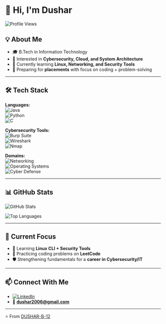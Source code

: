 # 👋 Hi, I'm Dushar  

![Profile Views](https://komarev.com/ghpvc/?username=dushar07&color=blue)

## 💡 About Me  
- 🎓 B.Tech in Information Technology  
- 🔐 Interested in **Cybersecurity, Cloud, and System Architecture**  
- 🌱 Currently learning **Linux, Networking, and Security Tools**  
- 🚀 Preparing for **placements** with focus on coding + problem-solving  

---

## 🛠️ Tech Stack  

**Languages:**  
![Java](https://img.shields.io/badge/Java-ED8B00?style=for-the-badge&logo=openjdk&logoColor=white)  
![Python](https://img.shields.io/badge/Python-3776AB?style=for-the-badge&logo=python&logoColor=white)  
![C](https://img.shields.io/badge/C-00599C?style=for-the-badge&logo=c&logoColor=white)  

**Cybersecurity Tools:**  
![Burp Suite](https://img.shields.io/badge/Burp%20Suite-FF6633?style=for-the-badge&logo=burpsuite&logoColor=white)  
![Wireshark](https://img.shields.io/badge/Wireshark-1679A7?style=for-the-badge&logo=wireshark&logoColor=white)  
![Nmap](https://img.shields.io/badge/Nmap-2E8B57?style=for-the-badge&logo=gnu-bash&logoColor=white)  

**Domains:**  
![Networking](https://img.shields.io/badge/Networking-00C7B7?style=for-the-badge&logo=cisco&logoColor=white)  
![Operating Systems](https://img.shields.io/badge/Operating%20Systems-444444?style=for-the-badge&logo=linux&logoColor=white)  
![Cyber Defense](https://img.shields.io/badge/Cyber%20Defense-0078D4?style=for-the-badge&logo=microsoftdefender&logoColor=white)  

---

## 📊 GitHub Stats  
![GitHub Stats](https://github-readme-stats.vercel.app/api?username=dushar07&show_icons=true&theme=radical)  

![Top Languages](https://github-readme-stats.vercel.app/api/top-langs/?username=dushar07&layout=compact&theme=radical)  

---

## 🌟 Current Focus  
- 🔎 Learning **Linux CLI + Security Tools**  
- 🧩 Practicing coding problems on **LeetCode**  
- 🛡️ Strengthening fundamentals for a **career in Cybersecurity/IT**  

---

## 📫 Connect With Me  
- [![LinkedIn](https://img.shields.io/badge/LinkedIn-blue?style=flat&logo=linkedin)](https://www.linkedin.com/in/dushar-b-a1aa17372)  
- 📧 **dushar2006@gmail.com**  

---

⭐ From [DUSHAR-B-12](https://github.com/DUSHAR-B-12)
